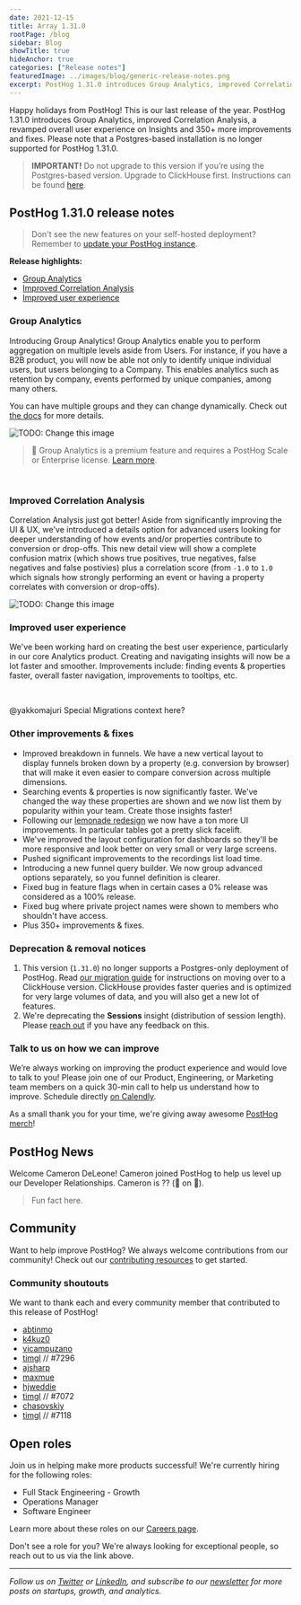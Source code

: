 ```yaml
---
date: 2021-12-15
title: Array 1.31.0
rootPage: /blog
sidebar: Blog
showTitle: true
hideAnchor: true
categories: ["Release notes"]
featuredImage: ../images/blog/generic-release-notes.png
excerpt: PostHog 1.31.0 introduces Group Analytics, improved Correlation Analysis, a revamped overall user experience on Insights and 350+ more improvements and fixes.
---
```



Happy holidays from PostHog! This is our last release of the year. PostHog 1.31.0 introduces Group Analytics, improved Correlation Analysis, a revamped overall user experience on Insights and 350+ more improvements and fixes. Please note that a Postgres-based installation is no longer supported for PostHog 1.31.0.

<blockquote class='warning-note'>
<b>IMPORTANT!</b> Do not upgrade to this version if you’re using the Postgres-based version. Upgrade to ClickHouse first. Instructions can be found <a href="/docs/self-host/migrate-from-postgres-to-clickhouse" target="_blank">here</a>.
</blockquote>

## PostHog 1.31.0 release notes

> Don't see the new features on your self-hosted deployment? Remember to [update your PostHog instance](/docs/self-host/configure/upgrading-posthog).

**Release highlights:**
- [Group Analytics](#group-analytics)
- [Improved Correlation Analysis](#improved-correlation-analysis)
- [Improved user experience](#improved-user-experience)

### Group Analytics

Introducing Group Analytics! Group Analytics enable you to perform aggregation on multiple levels aside from Users. For instance, if you have a B2B product, you will now be able not only to identify unique individual users, but users belonging to a Company. This enables analytics such as retention by company, events performed by unique companies, among many others. 

You can have multiple groups and they can change dynamically. Check out [the docs](/docs/user-guides/group-analytics) for more details.


<img src="https://posthog-static-files.s3.us-east-2.amazonaws.com/Website-Assets/Array/1_30_0-correlation.png" alt="TODO: Change this image" />


> 🎁 Group Analytics is a premium feature and requires a PostHog Scale or Enterprise license. [Learn more](/pricing).

<br />

### Improved Correlation Analysis

Correlation Analysis just got better! Aside from significantly improving the UI & UX, we've introduced a details option for advanced users looking for deeper understanding of how events and/or properties contribute to conversion or drop-offs. This new detail view will show a complete confusion matrix (which shows true positives, true negatives, false negatives and false postivies) plus a correlation score (from `-1.0` to `1.0` which signals how strongly performing an event or having a property correlates with conversion or drop-offs).

<img src="https://posthog-static-files.s3.us-east-2.amazonaws.com/Website-Assets/Array/1_30_0-correlation.png" alt="TODO: Change this image" />


<br />

### Improved user experience

We've been working hard on creating the best user experience, particularly in our core Analytics product. Creating and navigating insights will now be a lot faster and smoother. Improvements include: finding events & properties faster, overall faster navigation, improvements to tooltips, etc.

<br />


@yakkomajuri Special Migrations context here?


### Other improvements & fixes
- Improved breakdown in funnels. We have a new vertical layout to display funnels broken down by a property (e.g. conversion by browser) that will make it even easier to compare conversion across multiple dimensions.
- Searching events & properties is now significantly faster. We've changed the way these properties are shown and we now list them by popularity within your team. Create those insights faster!
- Following our [lemonade redesign](/blog/the-posthog-array-1-30-0#fresh-new-look-and-feel) we now have a ton more UI improvements. In particular tables got a pretty slick facelift.
- We've improved the layout configuration for dashboards so they'll be more responsive and look better on very small or very large screens.
- Pushed significant improvements to the recordings list load time.
- Introducing a new funnel query builder. We now group advanced options separately, so you funnel definition is clearer.
- Fixed bug in feature flags when in certain cases a 0% release was considered as a 100% release.
- Fixed bug where private project names were shown to members who shouldn't have access.
- Plus 350+ improvements & fixes.

### Deprecation & removal notices

1. This version (`1.31.0`) no longer supports a Postgres-only deployment of PostHog. Read [our migration guide](/docs/self-host/migrate-from-postgres-to-clickhouse) for instructions on moving over to a ClickHouse version. ClickHouse provides faster queries and is optimized for very large volumes of data, and you will also get a new lot of features.
2. We're deprecating the **Sessions** insight (distribution of session length). Please [reach out](/support) if you have any feedback on this.

### Talk to us on how we can improve

We’re always working on improving the product experience and would love to talk to you! Please join one of our Product, Engineering, or Marketing team members on a quick 30-min call to help us understand how to improve. Schedule directly [on Calendly](https://calendly.com/posthog-feedback).

As a small thank you for your time, we're giving away awesome [PostHog merch](https://merch.posthog.com)!


## PostHog News

Welcome Cameron DeLeone! Cameron joined PostHog to help us level up our Developer Relationships. Cameron is ?? (🍍 on 🍕).

> Fun fact here.


## Community

Want to help improve PostHog? We always welcome contributions from our community! Check out our [contributing resources](/docs/contribute) to get started.

### Community shoutouts
We want to thank each and every community member that contributed to this release of PostHog!

- [abtinmo](https://github.com/abtinmo)
- [k4kuz0](https://github.com/k4kuz0)
- [vicampuzano](https://github.com/vicampuzano)
- [timgl](https://github.com/timgl) // #7296
- [ajsharp](https://github.com/ajsharp)
- [maxmue](https://github.com/maxmue)
- [hjweddie](https://github.com/hjweddie)
- [timgl](https://github.com/timgl) // #7072
- [chasovskiy](https://github.com/chasovskiy)
- [timgl](https://github.com/timgl) // #7118
## Open roles

Join us in helping make more products successful! We're currently hiring for the following roles:

- Full Stack Engineering - Growth
- Operations Manager
- Software Engineer

Learn more about these roles on our [Careers page](https://posthog.com/careers).

Don't see a role for you? We're always looking for exceptional people, so reach out to us via the link above.

<hr/>

_Follow us on [Twitter](https://twitter.com/PostHog) or [LinkedIn](https://linkedin.com/company/posthog), and subscribe to our [newsletter](https://posthog.com/newsletter) for more posts on startups, growth, and analytics._

<ArrayCTA />
